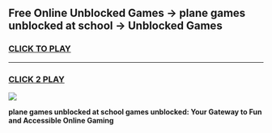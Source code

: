 
## Free Online Unblocked Games → plane games unblocked at school → Unblocked Games
<h3>
<a href="https://premium.freeplayer.one?title=plane_games_unblocked_at_school&ref=21F">CLICK TO PLAY</a></h3>
<hr>

<h3>
<a href="https://premium.freeplayer.one?title=plane_games_unblocked_at_school&ref=21F">CLICK 2 PLAY</a>
  
</h3>

<a href="https://premium.freeplayer.one?title=plane_games_unblocked_at_school&ref=21F/"><img src="https://clearcache.store/games.png"></a>


**plane games unblocked at school games unblocked: Your Gateway to Fun and Accessible Online Gaming**
